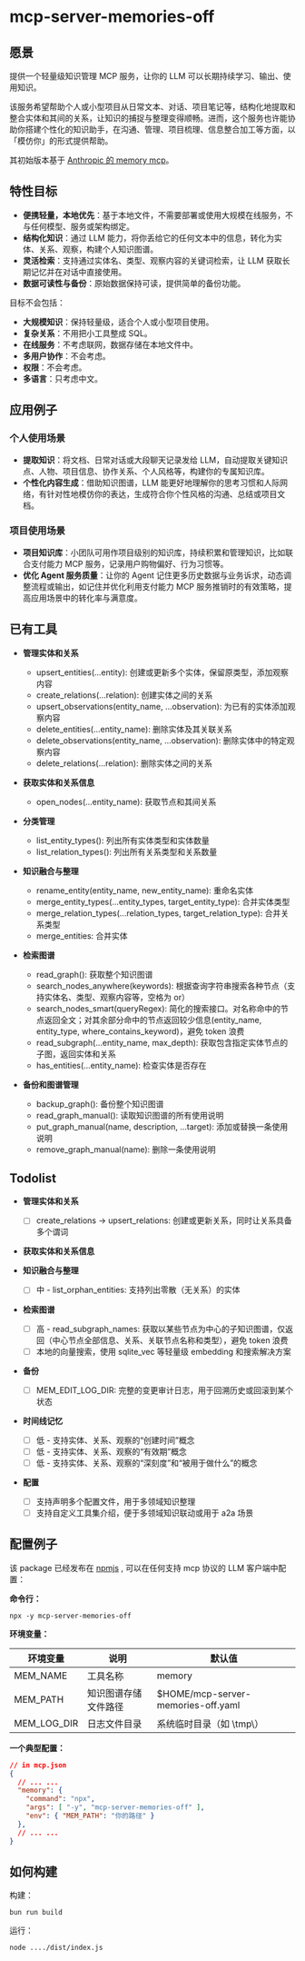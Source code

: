 # mcp-server-memories-off

## 愿景

提供一个轻量级知识管理 MCP 服务，让你的 LLM 可以长期持续学习、输出、使用知识。

该服务希望帮助个人或小型项目从日常文本、对话、项目笔记等，结构化地提取和整合实体和其间的关系，让知识的捕捉与整理变得顺畅。进而，这个服务也许能协助你搭建个性化的知识助手，在沟通、管理、项目梳理、信息整合加工等方面，以「模仿你」的形式提供帮助。

其初始版本基于 [Anthropic 的 memory mcp](https://github.com/modelcontextprotocol/servers/blob/main/src/memory/README.md)。

## 特性目标

- **便携轻量，本地优先**：基于本地文件，不需要部署或使用大规模在线服务，不与任何模型、服务或架构绑定。
- **结构化知识**：通过 LLM 能力，将你丢给它的任何文本中的信息，转化为实体、关系、观察，构建个人知识图谱。
- **灵活检索**：支持通过实体名、类型、观察内容的关键词检索，让 LLM 获取长期记忆并在对话中直接使用。
- **数据可读性与备份**：原始数据保持可读，提供简单的备份功能。

目标不会包括：

- **大规模知识**：保持轻量级，适合个人或小型项目使用。
- **复杂关系**：不用把小工具整成 SQL。
- **在线服务**：不考虑联网，数据存储在本地文件中。
- **多用户协作**：不会考虑。
- **权限**：不会考虑。
- **多语言**：只考虑中文。

## 应用例子

### 个人使用场景

- **提取知识**：将文档、日常对话或大段聊天记录发给 LLM，自动提取关键知识点、人物、项目信息、协作关系、个人风格等，构建你的专属知识库。
- **个性化内容生成**：借助知识图谱，LLM 能更好地理解你的思考习惯和人际网络，有针对性地模仿你的表达，生成符合你个性风格的沟通、总结或项目文档。

### 项目使用场景

- **项目知识库**：小团队可用作项目级别的知识库，持续积累和管理知识，比如联合支付能力 MCP 服务，记录用户购物偏好、行为习惯等。
- **优化 Agent 服务质量**：让你的 Agent 记住更多历史数据与业务诉求，动态调整流程或输出，如记住并优化利用支付能力 MCP 服务推销时的有效策略，提高应用场景中的转化率与满意度。

## 已有工具

- **管理实体和关系**
  - upsert_entities(...entity): 创建或更新多个实体，保留原类型，添加观察内容
  - create_relations(...relation): 创建实体之间的关系
  - upsert_observations(entity_name, ...observation): 为已有的实体添加观察内容
  - delete_entities(...entity_name): 删除实体及其关联关系
  - delete_observations(entity_name, ...observation): 删除实体中的特定观察内容
  - delete_relations(...relation): 删除实体之间的关系

- **获取实体和关系信息**
  - open_nodes(...entity_name): 获取节点和其间关系

- **分类管理**
  - list_entity_types(): 列出所有实体类型和实体数量
  - list_relation_types(): 列出所有关系类型和关系数量

- **知识融合与整理**
  - rename_entity(entity_name, new_entity_name): 重命名实体
  - merge_entity_types(...entity_types, target_entity_type): 合并实体类型
  - merge_relation_types(...relation_types, target_relation_type): 合并关系类型
  - merge_entities: 合并实体

- **检索图谱**
  - read_graph(): 获取整个知识图谱
  - search_nodes_anywhere(keywords): 根据查询字符串搜索各种节点（支持实体名、类型、观察内容等，空格为 or）
  - search_nodes_smart(queryRegex): 简化的搜索接口。对名称命中的节点返回全文；对其余部分命中的节点返回较少信息(entity_name, entity_type, where_contains_keyword)，避免 token 浪费
  - read_subgraph(...entity_name, max_depth): 获取包含指定实体节点的子图，返回实体和关系
  - has_entities(...entity_name): 检查实体是否存在 


- **备份和图谱管理**
  - backup_graph(): 备份整个知识图谱
  - read_graph_manual(): 读取知识图谱的所有使用说明
  - put_graph_manual(name, description, ...target): 添加或替换一条使用说明
  - remove_graph_manual(name): 删除一条使用说明

## Todolist

- **管理实体和关系**
  - [ ] create_relations -> upsert_relations: 创建或更新关系，同时让关系具备多个谓词

- **获取实体和关系信息**

- **知识融合与整理**
  - [ ] 中 - list_orphan_entities: 支持列出零散（无关系）的实体

- **检索图谱**
  - [ ] 高 - read_subgraph_names: 获取以某些节点为中心的子知识图谱，仅返回（中心节点全部信息、关系、关联节点名称和类型），避免 token 浪费
  - [ ] 本地的向量搜索，使用 sqlite_vec 等轻量级 embedding 和搜索解决方案

- **备份**
  - [ ] MEM_EDIT_LOG_DIR: 完整的变更审计日志，用于回溯历史或回滚到某个状态

- **时间线记忆**
  - [ ] 低 - 支持实体、关系、观察的“创建时间”概念
  - [ ] 低 - 支持实体、关系、观察的“有效期”概念
  - [ ] 低 - 支持实体、关系、观察的“深刻度”和“被用于做什么”的概念

- **配置**
  - [ ] 支持声明多个配置文件，用于多领域知识整理
  - [ ] 支持自定义工具集介绍，便于多领域知识联动或用于 a2a 场景

## 配置例子

该 package 已经发布在 [npmjs](https://www.npmjs.com/package/mcp-server-memories-off) , 可以在任何支持 mcp 协议的 LLM 客户端中配置：

**命令行：**

`npx -y mcp-server-memories-off`

**环境变量：**

| 环境变量      | 说明                         | 默认值                             |
|---------------|------------------------------|---------------------------------|
| MEM_NAME      | 工具名称                     | memory                          |
| MEM_PATH      | 知识图谱存储文件路径         | $HOME/mcp-server-memories-off.yaml |
| MEM_LOG_DIR   | 日志文件目录                 | 系统临时目录（如 \tmp\）                 |

**一个典型配置：**

```json
// in mcp.json
{
  // ... ...
  "memory": {
    "command": "npx",
    "args": [ "-y", "mcp-server-memories-off" ],
    "env": { "MEM_PATH": "你的路径" }
  },
  // ... ...
}
```

## 如何构建

构建：

`bun run build`

运行：

`node ..../dist/index.js`
